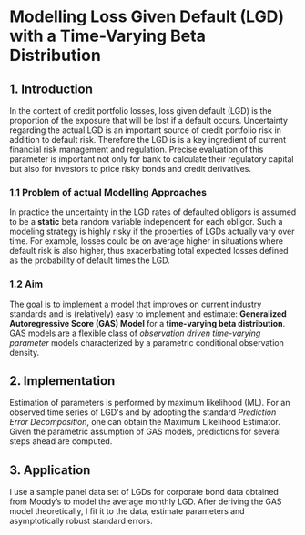 # Modelling Loss Given Default (LGD) with a Time-Varying Beta Distribution

## 1. Introduction

In the context of credit portfolio losses, loss given default (LGD) is the proportion of the exposure that will be lost if a default occurs. Uncertainty regarding the actual LGD is an important source of credit portfolio risk in addition to default risk. Therefore the LGD is is a key ingredient of current financial risk management and regulation. Precise evaluation of this parameter is important not only for bank to calculate their regulatory capital but also for investors to price risky bonds and credit derivatives. 

### 1.1 Problem of actual Modelling Approaches

In practice the uncertainty in the LGD rates of defaulted obligors is assumed to be a **static** beta random variable independent for each obligor. Such a modeling strategy is highly risky if the properties of LGDs actually vary over time. For example, losses could be on average higher in situations where default risk is also higher, thus exacerbating total expected losses defined as the probability of default times the LGD. 

### 1.2 Aim 

The goal is to implement a model that improves on current industry standards and is (relatively) easy to implement and estimate: **Generalized Autoregressive Score (GAS) Model** for a **time-varying beta distribution**. GAS models are a flexible class of *observation driven time-varying parameter* models characterized by a parametric conditional observation density.

## 2. Implementation

Estimation of parameters is performed by maximum likelihood (ML). For an observed time series of LGD's and by adopting the standard *Prediction Error Decomposition*, one can obtain the Maximum Likelihood Estimator. Given the parametric assumption of GAS models, predictions for several steps ahead are computed.

 ## 3. Application 
I use a sample panel data set of LGDs for corporate bond data obtained from Moody’s to model the average monthly LGD. After deriving the GAS model theoretically, I fit it to the data, estimate parameters and asymptotically robust standard errors.  
